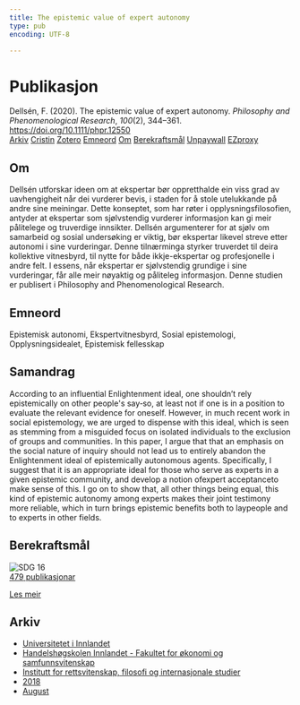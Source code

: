 ```yaml
---
title: The epistemic value of expert autonomy
type: pub
encoding: UTF-8

---
```

<h1>Publikasjon</h1>
<article id="csl-bib-container-TZPHZETU" class="csl-bib-container">
  <div class="csl-bib-body"> <div class="csl-entry">Dellsén, F. (2020). The epistemic value of expert autonomy. <i>Philosophy and Phenomenological Research</i>, <i>100</i>(2), 344–361. <a href="https://doi.org/10.1111/phpr.12550">https://doi.org/10.1111/phpr.12550</a></div> </div>
  <div class="csl-bib-buttons">
    <a href="#taxonomy-article-TZPHZETU" alt="archive" class="csl-bib-button">Arkiv</a>
    <a href="https://app.cristin.no/results/show.jsf?id=1600091" alt="Cristin" class="csl-bib-button">Cristin</a>
    <a href="http://zotero.org/groups/5881554/items/TZPHZETU" alt="Zotero" class="csl-bib-button">Zotero</a>
    <a href="#keywords-article-TZPHZETU" alt="keywords" class="csl-bib-button">Emneord</a>
    <a href="#about-article-TZPHZETU" alt="about_pub" class="csl-bib-button">Om</a>
    <a href="#sdg-article-TZPHZETU" alt="sdg" class="csl-bib-button">Berekraftsmål</a>
    <a href="http://philsci-archive.pitt.edu/15530/1/Scientific%20Autonomy%20Draft16.pdf" alt="Unpaywall" class="csl-bib-button">Unpaywall</a>
    <a href="http://philsci-archive.pitt.edu/15530/1/Scientific%20Autonomy%20Draft16.pdf" alt="EZproxy" class="csl-bib-button">EZproxy</a>
  </div>
  <div id="csl-bib-meta-container-TZPHZETU"></div>
</article>
<div id="csl-bib-meta-TZPHZETU" class="csl-bib-meta">
  <article id="about-article-TZPHZETU" class="about_pub-article">
    <h1>Om</h1>
    Dellsén utforskar ideen om at ekspertar bør oppretthalde ein viss grad av uavhengigheit når dei vurderer bevis, i staden for å stole utelukkande på andre sine meiningar. Dette konseptet, som har røter i opplysningsfilosofien, antyder at ekspertar som sjølvstendig vurderer informasjon kan gi meir pålitelege og truverdige innsikter. Dellsén argumenterer for at sjølv om samarbeid og sosial undersøking er viktig, bør ekspertar likevel streve etter autonomi i sine vurderingar. Denne tilnærminga styrker truverdet til deira kollektive vitnesbyrd, til nytte for både ikkje-ekspertar og profesjonelle i andre felt. I essens, når ekspertar er sjølvstendig grundige i sine vurderingar, får alle meir nøyaktig og påliteleg informasjon. Denne studien er publisert i Philosophy and Phenomenological Research.
  </article>
  <article id="keywords-article-TZPHZETU" class="keywords-article">
    <h1>Emneord</h1>
    Epistemisk autonomi, Ekspertvitnesbyrd, Sosial epistemologi, Opplysningsidealet, Epistemisk fellesskap
  </article>
  <article id="abstract-article-TZPHZETU" class="abstract-article">
    <h1>Samandrag</h1>
    According to an influential Enlightenment ideal, one shouldn’t rely epistemically on other people's say‐so, at least not if one is in a position to evaluate the relevant evidence for oneself. However, in much recent work in social epistemology, we are urged to dispense with this ideal, which is seen as stemming from a misguided focus on isolated individuals to the exclusion of groups and communities. In this paper, I argue that that an emphasis on the social nature of inquiry should not lead us to entirely abandon the Enlightenment ideal of epistemically autonomous agents. Specifically, I suggest that it is an appropriate ideal for those who serve as experts in a given epistemic community, and develop a notion ofexpert acceptanceto make sense of this. I go on to show that, all other things being equal, this kind of epistemic autonomy among experts makes their joint testimony more reliable, which in turn brings epistemic benefits both to laypeople and to experts in other fields.
  </article>
  <article id="sdg-article-TZPHZETU" class="sdg-article">
    <h1>Berekraftsmål</h1>
    <div class="sdg-container"><div id="sdg16" class="sdg">
        <img src="{{< params subfolder >}}images/sdg/sdg16_nn.png" class="image" alt="SDG 16">
        <div class="sdg-overlay">
          <a href="/nn/archive/?key=?sdg=16#archive" class="sdg-publication-count"><span>479</span> publikasjonar</a>
          <p><a href="https://fn.no/om-fn/fns-baerekraftsmaal/fred-rettferdighet-og-velfungerende-institusjoner?lang=nno-NO" class="sdg-read-more">Les meir</a></p>
        </div>
      </div></div>
  </article>
  <article id="taxonomy-article-TZPHZETU" class="taxonomy-article">
    <h1>Arkiv</h1>
    <ul>
      <li>
        <a href="/nn/archive/?key=3DCRN523">Universitetet i Innlandet</a>
      </li>
      <li>
        <a href="/nn/archive/?key=DU8Q9LN9">Handelshøgskolen Innlandet - Fakultet for økonomi og samfunnsvitenskap</a>
      </li>
      <li>
        <a href="/nn/archive/?key=ITYAG68H">Institutt for rettsvitenskap, filosofi og internasjonale studier</a>
      </li>
      <li>
        <a href="/nn/archive/?key=U76UGHNS">2018</a>
      </li>
      <li>
        <a href="/nn/archive/?key=H3RENF6U">August</a>
      </li>
    </ul>
  </article>
</div>
